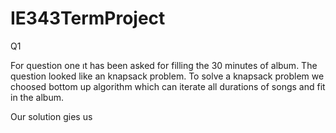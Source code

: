 # IE343TermProject

Q1

For question one ıt has been asked for filling the 30 minutes of album. 
The question looked like an knapsack problem. To solve a knapsack problem we choosed bottom up algorithm
which can iterate all durations of songs and fit in the album. 

Our solution gies us


